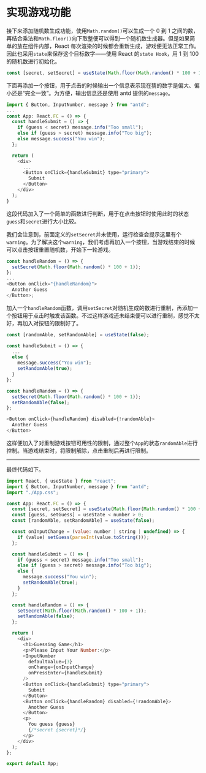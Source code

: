 # 实现游戏功能

接下来添加随机数生成功能，使用`Math.random()`可以生成一个 0 到 1 之间的数，再结合乘法和`Math.floor()`向下取整便可以得到一个随机数生成器。但是如果简单的放在组件内部，React 每次渲染的时候都会重新生成，游戏便无法正常工作。因此也采用`state`来保存这个目标数字——使用 React 的`state Hook`，用 1 到 100 的随机数进行初始化。

```javascript
const [secret, setSecret] = useState(Math.floor(Math.random() * 100 + 1));
```

下面再添加一个按钮，用于点击的时候输出一个信息表示现在猜的数字是偏大、偏小还是“完全一致”。为方便，输出信息还是使用 antd 提供的`message`。

```javascript
import { Button, InputNumber, message } from "antd";
...
const App: React.FC = () => {
  const handleSubmit = () => {
    if (guess < secret) message.info("Too small");
    else if (guess > secret) message.info("Too big");
    else message.success("You win");
  };

  return (
    <div>
      ...
      <Button onClick={handleSubmit} type="primary">
        Submit
      </Button>
    </div>
  );
}
```

这段代码加入了一个简单的函数进行判断，用于在点击按钮时使用此时的状态`guess`和`secret`进行大小比较。

我们会注意到，前面定义的`setSecret`并未使用，运行检查会提示这里有个`warning`。为了解决这个`warning`，我们考虑再加入一个按钮，当游戏结束的时候可以点击按钮重置随机数，开始下一轮游戏。

```javascript
const handleRandom = () => {
  setSecret(Math.floor(Math.random() * 100 + 1));
};
...
<Button onClick="{handleRandom}">
  Another Guess
</Button>;
```

加入一个`handleRandom`函数，调用`setSecret`对随机生成的数进行重制，再添加一个按钮用于点击时触发该函数。不过这样游戏还未结束便可以进行重制，感觉不太好，再加入对按钮的限制好了。

```javascript
const [randomAble, setRandomAble] = useState(false);

const handleSubmit = () => {
  ...
  else {
    message.success("You win");
    setRandomAble(true);
  }
};

const handleRandom = () => {
  setSecret(Math.floor(Math.random() * 100 + 1));
  setRandomAble(false);
};

<Button onClick={handleRandom} disabled={!randomAble}>
  Another Guess
</Button>
```

这样便加入了对重制游戏按钮可用性的限制，通过整个`App`的状态`randomAble`进行控制。当游戏结束时，将限制解除，点击重制后再进行限制。

---

最终代码如下。

```javascript
import React, { useState } from "react";
import { Button, InputNumber, message } from "antd";
import "./App.css";

const App: React.FC = () => {
  const [secret, setSecret] = useState(Math.floor(Math.random() * 100 + 1));
  const [guess, setGuess] = useState < number > 0;
  const [randomAble, setRandomAble] = useState(false);

  const onInputChange = (value: number | string | undefined) => {
    if (value) setGuess(parseInt(value.toString()));
  };

  const handleSubmit = () => {
    if (guess < secret) message.info("Too small");
    else if (guess > secret) message.info("Too big");
    else {
      message.success("You win");
      setRandomAble(true);
    }
  };

  const handleRandom = () => {
    setSecret(Math.floor(Math.random() * 100 + 1));
    setRandomAble(false);
  };

  return (
    <div>
      <h1>Guessing Game</h1>
      <p>Please Input Your Number:</p>
      <InputNumber
        defaultValue={3}
        onChange={onInputChange}
        onPressEnter={handleSubmit}
      />
      <Button onClick={handleSubmit} type="primary">
        Submit
      </Button>
      <Button onClick={handleRandom} disabled={!randomAble}>
        Another Guess
      </Button>
      <p>
        You guess {guess}
        {/*secret {secret}*/}
      </p>
    </div>
  );
};

export default App;
```
